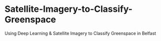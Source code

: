 # Satellite-Imagery-to-Classify-Greenspace
Using Deep Learning &amp; Satellite Imagery to Classify Greenspace in Belfast
